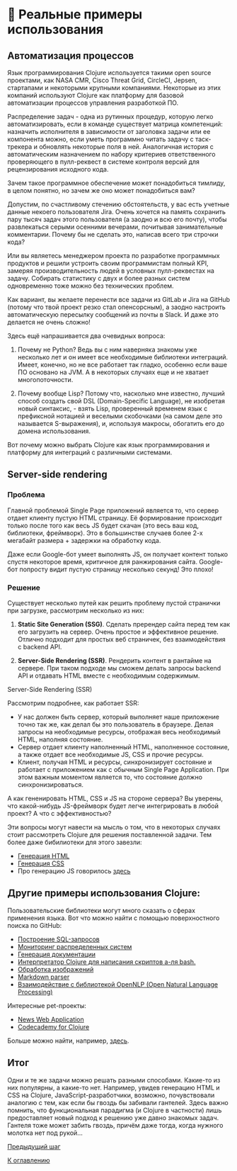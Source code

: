 # :wrench: Реальные примеры использования

## Автоматизация процессов

[comment]: (https://xakep.ru/2018/08/24/clojure-flower/)

Язык программирования Clojure используется такими open source проектами, как NASA CMR, Cisco Threat Grid, CircleCI, Jepsen, стартапами и некоторыми крупными компаниями. Некоторые из этих компаний используют Clojure как платформу для базовой автоматизации процессов управления разработкой ПО.

Распределение задач - одна из рутинных процедур, которую легко автоматизировать, если в команде существует матрица компетенций: назначить исполнителя в зависимости от заголовка задачи или ее компонента можно, если уметь программно читать задачу с таск-трекера и обновлять некоторые поля в ней. Аналогичная история с автоматическим назначением по набору критериев ответственного проверяющего в пулл-реквест в системе контроля версий для рецензирования исходного кода.

Зачем такое программное обеспечение может понадобиться тимлиду, в целом понятно, но зачем же оно может понадобиться вам?

Допустим, по счастливому стечению обстоятельств, у вас есть учетные данные некоего пользователя Jira. Очень хочется на память сохранить пару тысяч задач этого пользователя (а заодно и всю его почту), чтобы развлекаться серыми осенними вечерами, почитывая занимательные комментарии. Почему бы не сделать это, написав всего три строчки кода?

Или вы являетесь менеджером проекта по разработке программных продуктов и решили устроить своим программистам полный KPI, замеряя производительность людей в условных пулл-реквестах на задачу. Собирать статистику с двух и более разных систем одновременно тоже можно без технических проблем.

Как вариант, вы желаете перенести все задачи из GitLab и Jira на GitHub (потому что твой проект резко стал опенсорсным), а заодно настроить автоматическую пересылку сообщений из почты в Slack. И даже это делается не очень сложно!

Здесь ещё напрашивается два очевидных вопроса:

1. Почему не Python? Ведь вы с ним наверняка знакомы уже несколько лет и он имеет все необходимые библиотеки интеграций. Имеет, конечно, но не все работает так гладко, особенно если ваше ПО основано на JVM. А в некоторых случаях еще и не хватает многопоточности.

2. Почему вообще Lisp? Потому что, насколько мне известно, лучший способ создать свой DSL (Domain-Specific Language), не изобретая новый синтаксис, - взять Lisp, проверенный временем язык с префиксной нотацией и веселыми скобочками (на самом деле это называется S-выражения), и, используя макросы, обогатить его до домена использования.

Вот почему можно выбрать Clojure как язык программирования и платформу для интеграций с различными системами.



## Server-side rendering

[comment]: (https://habr.com/ru/post/527310/)

### Проблема

Главной проблемой Single Page приложений является то, что сервер отдает клиенту пустую HTML страницу. Её формирование происходит только после того как весь JS будет скачан (это весь ваш код, библиотеки, фреймворк). Это в большинстве случаев более 2-х мегабайт размера + задержки на обработку кода.

Даже если Google-бот умеет выполнять JS, он получает контент только спустя некоторое время, критичное для ранжирования сайта. Google-бот попросту видит пустую страницу несколько секунд! Это плохо!

### Решение

Существует несколько путей как решить проблему пустой странички при загрузке, рассмотрим несколько из них:

1. **Static Site Generation (SSG)**. Сделать пререндер сайта перед тем как его загрузить на сервер. Очень простое и эффективное решение. Отлично подходит для простых веб страничек, без взаимодействия с backend API.

2. **Server-Side Rendering (SSR)**. Рендерить контент в рантайме на сервере. При таком подходе мы сможем делать запросы backend API и отдавать HTML вместе с необходимым содержимым.

Server-Side Rendering (SSR)

Рассмотрим подробнее, как работает SSR:

- У нас должен быть сервер, который выполняет наше приложение точно так же, как делал бы это пользователь в браузере. Делая запросы на необходимые ресурсы, отображая весь необходимый HTML, наполняя состояние.
- Сервер отдает клиенту наполненный HTML, наполненное состояние, а также отдает все необходимые JS, CSS и прочие ресурсы.
- Клиент, получая HTML и ресурсы, синхронизирует состояние и работает с приложением как с обычным Single Page Application. При этом важным моментом является то, что состояние должно синхронизироваться.

А как гененировать HTML, CSS и JS на стороне сервера? Вы уверены, что какой-нибудь JS-фреймворк будет легче интегрировать в любой проект? А что с эффективностью?

Эти вопросы могут навести на мысль о том, что в некоторых случаях стоит рассмотреть Clojure для решения поставленной задачи. Тем более даже бибилиотеки для этого завезли:

- [Генерация HTML](https://github.com/weavejester/hiccup)
- [Генерация CSS](https://github.com/noprompt/garden)
- Про генерацию JS говорилось [здесь](motivation.md)



## Другие примеры использования Clojure:

Пользовательские библиотеки могут много сказать о сферах применения языка. Вот что можно найти с помощью поверхностного поиска по GitHub:

- [Построение SQL-запросов](https://github.com/seancorfield/honeysql)
- [Мониторинг распределенных систем](https://github.com/riemann/riemann)
- [Генерация документации](https://github.com/weavejester/codox)
- [Интерпретатор Clojure для написания скриптов а-ля bash.](https://github.com/babashka/babashka)
- [Обработка изображений](https://github.com/Clojure2D/clojure2d)
- [Markdown parser](https://github.com/yogthos/markdown-clj)
- [Взаимодействие с библиотекой OpenNLP (Open Natural Language Processing)](https://github.com/dakrone/clojure-opennlp)

Интересные pet-проекты:
- [News Web Application](https://github.com/ertugrulcetin/ClojureNews)
- [Codecademy for Clojure](https://github.com/clojurecademy/clojurecademy)

Больше можно найти, например, [здесь](https://github.com/search?l=Clojure&p=1&q=clojure&type=Repositories).



## Итог

Одни и те же задачи можно решать разными способами. Какие-то из них популярны, а какие-то нет. Например, увидев генерацию HTML и CSS на Clojure, JavaScript-разработчики, возможно, почувствовали аналогию с тем, как если бы гвоздь бы забивали гантелей. Здесь важно помнить, что функциональная парадигма (и Clojure в частности) лишь предоставляет новый подход к решению уже давно знакомых задач.  Гантеля тоже может забить гвоздь, причём даже тогда, когда нужного молотка нет под рукой...

[Предыдущий шаг](samples.md)

[К оглавлению](../README.md)
